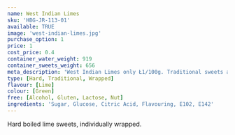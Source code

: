 ```yaml
---
name: West Indian Limes
sku: 'HBG-JR-113-01'
available: TRUE
image: 'west-indian-limes.jpg'
purchase_option: 1
price: 1
cost_price: 0.4
container_water_weight: 919
container_sweets_weight: 656
meta_description: 'West Indian Limes only Ł1/100g. Traditional sweets and more at Humbugs Confectionery Store. Specialists in satisfying your sweet tooth!'
type: [Hard, Traditional, Wrapped]
flavour: [Lime]
colour: [Green]
free: [Alcohol, Gluten, Lactose, Nut]
ingredients: 'Sugar, Glucose, Citric Acid, Flavouring, E102, E142'
---
```

Hard boiled lime sweets, individually wrapped.
